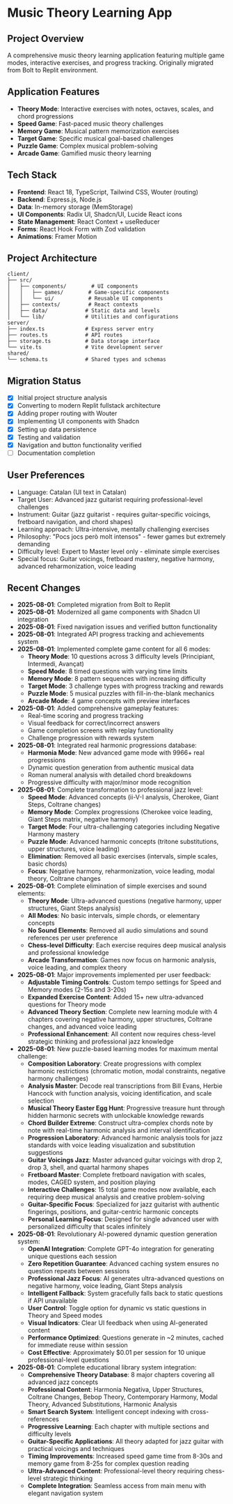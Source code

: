 # Music Theory Learning App

## Project Overview
A comprehensive music theory learning application featuring multiple game modes, interactive exercises, and progress tracking. Originally migrated from Bolt to Replit environment.

## Application Features
- **Theory Mode**: Interactive exercises with notes, octaves, scales, and chord progressions
- **Speed Game**: Fast-paced music theory challenges
- **Memory Game**: Musical pattern memorization exercises  
- **Target Game**: Specific musical goal-based challenges
- **Puzzle Game**: Complex musical problem-solving
- **Arcade Game**: Gamified music theory learning

## Tech Stack
- **Frontend**: React 18, TypeScript, Tailwind CSS, Wouter (routing)
- **Backend**: Express.js, Node.js
- **Data**: In-memory storage (MemStorage)
- **UI Components**: Radix UI, Shadcn/UI, Lucide React icons
- **State Management**: React Context + useReducer
- **Forms**: React Hook Form with Zod validation
- **Animations**: Framer Motion

## Project Architecture
```
client/
├── src/
│   ├── components/        # UI components
│   │   ├── games/        # Game-specific components
│   │   └── ui/           # Reusable UI components
│   ├── contexts/         # React contexts
│   ├── data/            # Static data and levels
│   └── lib/             # Utilities and configurations
server/
├── index.ts             # Express server entry
├── routes.ts            # API routes
├── storage.ts           # Data storage interface
└── vite.ts              # Vite development server
shared/
└── schema.ts            # Shared types and schemas
```

## Migration Status
- [x] Initial project structure analysis
- [x] Converting to modern Replit fullstack architecture
- [x] Adding proper routing with Wouter
- [x] Implementing UI components with Shadcn
- [x] Setting up data persistence
- [x] Testing and validation
- [x] Navigation and button functionality verified
- [ ] Documentation completion

## User Preferences
- Language: Catalan (UI text in Catalan)
- Target User: Advanced jazz guitarist requiring professional-level challenges
- Instrument: Guitar (jazz guitarist - requires guitar-specific voicings, fretboard navigation, and chord shapes)
- Learning approach: Ultra-intensive, mentally challenging exercises
- Philosophy: "Pocs jocs però molt intensos" - fewer games but extremely demanding
- Difficulty level: Expert to Master level only - eliminate simple exercises
- Special focus: Guitar voicings, fretboard mastery, negative harmony, advanced reharmonization, voice leading

## Recent Changes
- **2025-08-01**: Completed migration from Bolt to Replit
- **2025-08-01**: Modernized all game components with Shadcn UI integration
- **2025-08-01**: Fixed navigation issues and verified button functionality
- **2025-08-01**: Integrated API progress tracking and achievements system
- **2025-08-01**: Implemented complete game content for all 6 modes:
  - **Theory Mode**: 10 questions across 3 difficulty levels (Principiant, Intermedi, Avançat)
  - **Speed Mode**: 8 timed questions with varying time limits
  - **Memory Mode**: 8 pattern sequences with increasing difficulty
  - **Target Mode**: 3 challenge types with progress tracking and rewards
  - **Puzzle Mode**: 5 musical puzzles with fill-in-the-blank mechanics
  - **Arcade Mode**: 4 game concepts with preview interfaces
- **2025-08-01**: Added comprehensive gameplay features:
  - Real-time scoring and progress tracking
  - Visual feedback for correct/incorrect answers
  - Game completion screens with replay functionality
  - Challenge progression with rewards system
- **2025-08-01**: Integrated real harmonic progressions database:
  - **Harmonia Mode**: New advanced game mode with 9966+ real progressions
  - Dynamic question generation from authentic musical data
  - Roman numeral analysis with detailed chord breakdowns
  - Progressive difficulty with major/minor mode recognition
- **2025-08-01**: Complete transformation to professional jazz level:
  - **Speed Mode**: Advanced concepts (ii-V-I analysis, Cherokee, Giant Steps, Coltrane changes)
  - **Memory Mode**: Complex progressions (Cherokee voice leading, Giant Steps matrix, negative harmony)
  - **Target Mode**: Four ultra-challenging categories including Negative Harmony mastery
  - **Puzzle Mode**: Advanced harmonic concepts (tritone substitutions, upper structures, voice leading)
  - **Elimination**: Removed all basic exercises (intervals, simple scales, basic chords)
  - **Focus**: Negative harmony, reharmonization, voice leading, modal theory, Coltrane changes
- **2025-08-01**: Complete elimination of simple exercises and sound elements:
  - **Theory Mode**: Ultra-advanced questions (negative harmony, upper structures, Giant Steps analysis)
  - **All Modes**: No basic intervals, simple chords, or elementary concepts
  - **No Sound Elements**: Removed all audio simulations and sound references per user preference
  - **Chess-level Difficulty**: Each exercise requires deep musical analysis and professional knowledge
  - **Arcade Transformation**: Games now focus on harmonic analysis, voice leading, and complex theory
- **2025-08-01**: Major improvements implemented per user feedback:
  - **Adjustable Timing Controls**: Custom tempo settings for Speed and Memory modes (2-15s and 3-20s)
  - **Expanded Exercise Content**: Added 15+ new ultra-advanced questions for Theory mode
  - **Advanced Theory Section**: Complete new learning module with 4 chapters covering negative harmony, upper structures, Coltrane changes, and advanced voice leading
  - **Professional Enhancement**: All content now requires chess-level strategic thinking and professional jazz knowledge
- **2025-08-01**: New puzzle-based learning modes for maximum mental challenge:
  - **Composition Laboratory**: Create progressions with complex harmonic restrictions (chromatic motion, modal constraints, negative harmony challenges)
  - **Analysis Master**: Decode real transcriptions from Bill Evans, Herbie Hancock with function analysis, voicing identification, and scale selection
  - **Musical Theory Easter Egg Hunt**: Progressive treasure hunt through hidden harmonic secrets with unlockable knowledge rewards
  - **Chord Builder Extreme**: Construct ultra-complex chords note by note with real-time harmonic analysis and interval identification
  - **Progression Laboratory**: Advanced harmonic analysis tools for jazz standards with voice leading visualization and substitution suggestions
  - **Guitar Voicings Jazz**: Master advanced guitar voicings with drop 2, drop 3, shell, and quartal harmony shapes
  - **Fretboard Master**: Complete fretboard navigation with scales, modes, CAGED system, and position playing
  - **Interactive Challenges**: 15 total game modes now available, each requiring deep musical analysis and creative problem-solving
  - **Guitar-Specific Focus**: Specialized for jazz guitarist with authentic fingerings, positions, and guitar-centric harmonic concepts
  - **Personal Learning Focus**: Designed for single advanced user with personalized difficulty that scales infinitely
- **2025-08-01**: Revolutionary AI-powered dynamic question generation system:
  - **OpenAI Integration**: Complete GPT-4o integration for generating unique questions each session
  - **Zero Repetition Guarantee**: Advanced caching system ensures no question repeats between sessions
  - **Professional Jazz Focus**: AI generates ultra-advanced questions on negative harmony, voice leading, Giant Steps analysis
  - **Intelligent Fallback**: System gracefully falls back to static questions if API unavailable
  - **User Control**: Toggle option for dynamic vs static questions in Theory and Speed modes
  - **Visual Indicators**: Clear UI feedback when using AI-generated content
  - **Performance Optimized**: Questions generate in ~2 minutes, cached for immediate reuse within session
  - **Cost Effective**: Approximately $0.01 per session for 10 unique professional-level questions
- **2025-08-01**: Complete educational library system integration:
  - **Comprehensive Theory Database**: 8 major chapters covering all advanced jazz concepts
  - **Professional Content**: Harmonia Negativa, Upper Structures, Coltrane Changes, Bebop Theory, Contemporary Harmony, Modal Theory, Advanced Substitutions, Harmonic Analysis
  - **Smart Search System**: Intelligent concept indexing with cross-references
  - **Progressive Learning**: Each chapter with multiple sections and difficulty levels
  - **Guitar-Specific Applications**: All theory adapted for jazz guitar with practical voicings and techniques
  - **Timing Improvements**: Increased speed game time from 8-30s and memory game from 8-25s for complex question reading
  - **Ultra-Advanced Content**: Professional-level theory requiring chess-level strategic thinking
  - **Complete Integration**: Seamless access from main menu with elegant navigation system